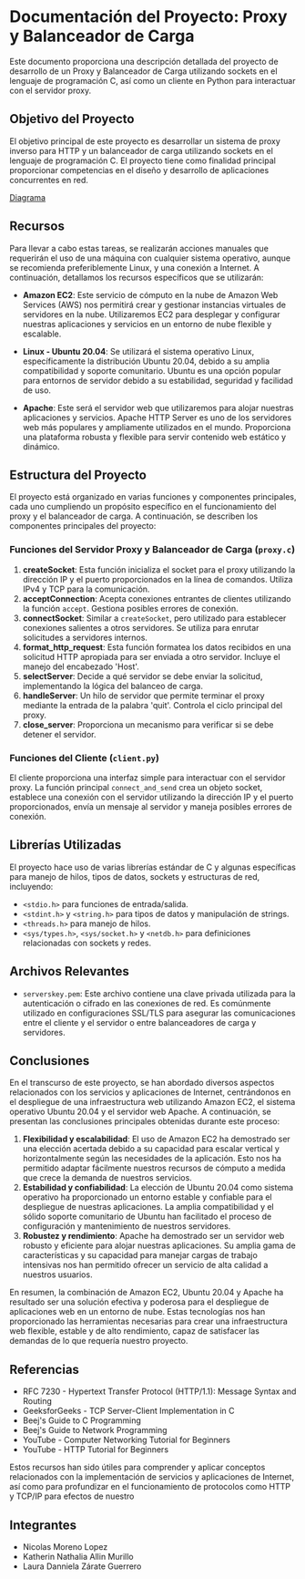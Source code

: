 # Documentación del Proyecto: Proxy y Balanceador de Carga

Este documento proporciona una descripción detallada del proyecto de desarrollo de un Proxy y Balanceador de Carga utilizando sockets en el lenguaje de programación C, así como un cliente en Python para interactuar con el servidor proxy.

## Objetivo del Proyecto

El objetivo principal de este proyecto es desarrollar un sistema de proxy inverso para HTTP y un balanceador de carga utilizando sockets en el lenguaje de programación C. El proyecto tiene como finalidad principal proporcionar competencias en el diseño y desarrollo de aplicaciones concurrentes en red.

[Diagrama](https://github.com/LauZar12/HTTPProxy/assets/100243743/37489060-8a33-4a38-93a1-3835db8a5cc7)

## Recursos

Para llevar a cabo estas tareas, se realizarán acciones manuales que requerirán el uso de una máquina con cualquier sistema operativo, aunque se recomienda preferiblemente Linux, y una conexión a Internet. A continuación, detallamos los recursos específicos que se utilizarán:

- **Amazon EC2**: Este servicio de cómputo en la nube de Amazon Web Services (AWS) nos permitirá crear y gestionar instancias virtuales de servidores en la nube. Utilizaremos EC2 para desplegar y configurar nuestras aplicaciones y servicios en un entorno de nube flexible y escalable.

- **Linux - Ubuntu 20.04**: Se utilizará el sistema operativo Linux, específicamente la distribución Ubuntu 20.04, debido a su amplia compatibilidad y soporte comunitario. Ubuntu es una opción popular para entornos de servidor debido a su estabilidad, seguridad y facilidad de uso.

- **Apache**: Este será el servidor web que utilizaremos para alojar nuestras aplicaciones y servicios. Apache HTTP Server es uno de los servidores web más populares y ampliamente utilizados en el mundo. Proporciona una plataforma robusta y flexible para servir contenido web estático y dinámico.

## Estructura del Proyecto

El proyecto está organizado en varias funciones y componentes principales, cada uno cumpliendo un propósito específico en el funcionamiento del proxy y el balanceador de carga. A continuación, se describen los componentes principales del proyecto:

### Funciones del Servidor Proxy y Balanceador de Carga (`proxy.c`)

1. **createSocket**: Esta función inicializa el socket para el proxy utilizando la dirección IP y el puerto proporcionados en la línea de comandos. Utiliza IPv4 y TCP para la comunicación.
2. **acceptConnection**: Acepta conexiones entrantes de clientes utilizando la función `accept`. Gestiona posibles errores de conexión.
3. **connectSocket**: Similar a `createSocket`, pero utilizado para establecer conexiones salientes a otros servidores. Se utiliza para enrutar solicitudes a servidores internos.
4. **format_http_request**: Esta función formatea los datos recibidos en una solicitud HTTP apropiada para ser enviada a otro servidor. Incluye el manejo del encabezado 'Host'.
5. **selectServer**: Decide a qué servidor se debe enviar la solicitud, implementando la lógica del balanceo de carga.
6. **handleServer**: Un hilo de servidor que permite terminar el proxy mediante la entrada de la palabra 'quit'. Controla el ciclo principal del proxy.
7. **close_server**: Proporciona un mecanismo para verificar si se debe detener el servidor.

### Funciones del Cliente (`client.py`)

El cliente proporciona una interfaz simple para interactuar con el servidor proxy. La función principal `connect_and_send` crea un objeto socket, establece una conexión con el servidor utilizando la dirección IP y el puerto proporcionados, envía un mensaje al servidor y maneja posibles errores de conexión.

## Librerías Utilizadas

El proyecto hace uso de varias librerías estándar de C y algunas específicas para manejo de hilos, tipos de datos, sockets y estructuras de red, incluyendo:

- `<stdio.h>` para funciones de entrada/salida.
- `<stdint.h>` y `<string.h>` para tipos de datos y manipulación de strings.
- `<threads.h>` para manejo de hilos.
- `<sys/types.h>`, `<sys/socket.h>` y `<netdb.h>` para definiciones relacionadas con sockets y redes.

## Archivos Relevantes

- `serverskey.pem`: Este archivo contiene una clave privada utilizada para la autenticación o cifrado en las conexiones de red. Es comúnmente utilizado en configuraciones SSL/TLS para asegurar las comunicaciones entre el cliente y el servidor o entre balanceadores de carga y servidores.

## Conclusiones

En el transcurso de este proyecto, se han abordado diversos aspectos relacionados con los servicios y aplicaciones de Internet, centrándonos en el despliegue de una infraestructura web utilizando Amazon EC2, el sistema operativo Ubuntu 20.04 y el servidor web Apache. A continuación, se presentan las conclusiones principales obtenidas durante este proceso:

1. **Flexibilidad y escalabilidad**: El uso de Amazon EC2 ha demostrado ser una elección acertada debido a su capacidad para escalar vertical y horizontalmente según las necesidades de la aplicación. Esto nos ha permitido adaptar fácilmente nuestros recursos de cómputo a medida que crece la demanda de nuestros servicios.
2. **Estabilidad y confiabilidad**: La elección de Ubuntu 20.04 como sistema operativo ha proporcionado un entorno estable y confiable para el despliegue de nuestras aplicaciones. La amplia compatibilidad y el sólido soporte comunitario de Ubuntu han facilitado el proceso de configuración y mantenimiento de nuestros servidores.
3. **Robustez y rendimiento**: Apache ha demostrado ser un servidor web robusto y eficiente para alojar nuestras aplicaciones. Su amplia gama de características y su capacidad para manejar cargas de trabajo intensivas nos han permitido ofrecer un servicio de alta calidad a nuestros usuarios.

En resumen, la combinación de Amazon EC2, Ubuntu 20.04 y Apache ha resultado ser una solución efectiva y poderosa para el despliegue de aplicaciones web en un entorno de nube. Estas tecnologías nos han proporcionado las herramientas necesarias para crear una infraestructura web flexible, estable y de alto rendimiento, capaz de satisfacer las demandas de lo que requería nuestro proyecto.

## Referencias

- RFC 7230 - Hypertext Transfer Protocol (HTTP/1.1): Message Syntax and Routing
- GeeksforGeeks - TCP Server-Client Implementation in C
- Beej's Guide to C Programming
- Beej's Guide to Network Programming
- YouTube - Computer Networking Tutorial for Beginners
- YouTube - HTTP Tutorial for Beginners

Estos recursos han sido útiles para comprender y aplicar conceptos relacionados con la implementación de servicios y aplicaciones de Internet, así como para profundizar en el funcionamiento de protocolos como HTTP y TCP/IP para efectos de nuestro


## Integrantes
- Nicolas Moreno Lopez
- Katherin Nathalia Allin Murillo
- Laura Danniela Zárate Guerrero
